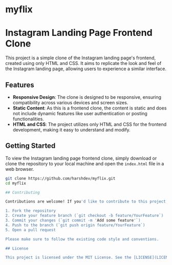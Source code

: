 # myflix

# Instagram Landing Page Frontend Clone

This project is a simple clone of the Instagram landing page's frontend, created using only HTML and CSS. It aims to replicate the look and feel of the Instagram landing page, allowing users to experience a similar interface.

## Features

- **Responsive Design**: The clone is designed to be responsive, ensuring compatibility across various devices and screen sizes.
- **Static Content**: As this is a frontend clone, the content is static and does not include dynamic features like user authentication or posting functionalities.
- **HTML and CSS**: The project utilizes only HTML and CSS for the frontend development, making it easy to understand and modify.

## Getting Started

To view the Instagram landing page frontend clone, simply download or clone the repository to your local machine and open the `index.html` file in a web browser.

```bash
git clone https://github.com/harshdev/myflix.git
cd myflix

## Contributing

Contributions are welcome! If you'd like to contribute to this project, please follow these steps:

1. Fork the repository
2. Create your feature branch (`git checkout -b feature/YourFeature`)
3. Commit your changes (`git commit -m 'Add some feature'`)
4. Push to the branch (`git push origin feature/YourFeature`)
5. Open a pull request

Please make sure to follow the existing code style and conventions.

## License

This project is licensed under the MIT License. See the [LICENSE](LICENSE) file for details.
```
